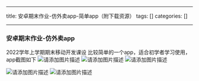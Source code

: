 
--- 
title:  安卓期末作业-仿外卖app-简单app（附下载资源） 
tags: []
categories: [] 

---
### 安卓期末作业-仿外卖app

2022学年上学期期末移动开发课设  比较简单的一个app，适合初学者学习使用，app截图如下 <img src="https://img-blog.csdnimg.cn/1c1ae67e68f1420b95d974bf49fb43f5.png" alt="请添加图片描述"> <img src="https://img-blog.csdnimg.cn/d408434afa9c4618bc4b79bb43f5f761.png" alt="请添加图片描述"> <img src="https://img-blog.csdnimg.cn/b90fceb657cb413a8fb76f869f247dff.png" alt="请添加图片描述">

<img src="https://img-blog.csdnimg.cn/6e52666623d54826b05f21afabd6e685.png" alt="请添加图片描述"> <img src="https://img-blog.csdnimg.cn/98bc59814add4299924ea225faceba8f.png" alt="请添加图片描述"> 
